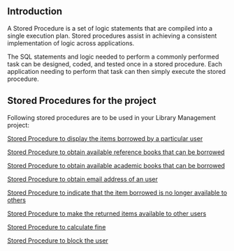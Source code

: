 ## Introduction ##

A Stored Procedure is a set of logic statements that are compiled into a single execution plan. Stored procedures assist in achieving a consistent implementation of logic across applications.

The SQL statements and logic needed to perform a commonly performed task can be designed, coded, and tested once in a stored procedure. Each application needing to perform that task can then simply execute the stored procedure.


## Stored Procedures for the project ##

Following stored procedures are to be used in your Library Management project:

[Stored Procedure to display the items borrowed by a particular user](sp_GetBorrowedItemListByUser.md)

[Stored Procedure to obtain available reference books that can be borrowed](sp_GetAvailableItemListReference.md)

[Stored Procedure to obtain available academic books that can be borrowed](sp_GetAvailableItemListAcademic.md)

[Stored Procedure to obtain email address of an user](SP_GetEmailAddress.md)

[Stored Procedure to indicate that the item borrowed is no longer available to others](sp_SetBorrowedItemList.md)

[Stored Procedure to make the returned items available to other users](sp_UpdateReturnedItemListToAvailable.md)

[Stored Procedure to calculate fine](sp_CalculateFine.md)

[Stored Procedure to block the user](sp_BlockUnBlockUsers.md)